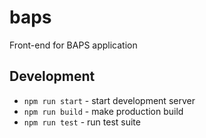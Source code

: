 # baps

Front-end for BAPS application

## Development

- `npm run start` - start development server
- `npm run build` - make production build
- `npm run test` - run test suite

